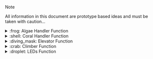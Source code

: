 > [!NOTE]
> All information in this document are prototype based ideas and must be taken with caution...

<details>
<summary>:frog: Algae Handler Function</summary>
  
  \
  Vertical Position -> in robot perimeter
  \
  Horizontal Position -> out of robot perimeter

### Starting Position
  - No Motor Movement: No Spin
  - Solenoid: Vertical Position

### Intake Position
  - Motor Movement: Spin
  - Solenoid: Horizontal Position

### Has Algae
  - Hit Limit Switch
    - Stop Motor
    - No Motor Movement: No Spin
    - Solenoid: Vertical Position
  - Hall Effect Sensor: When magnet gets detected

### Holding Position
  - No Motor Movement: No Spin
  - Solenoid: Vertical Position
  - Hold
    - Limit and Hall Effect both switched: Stop Running
    - Hall Effect w/o Limit: Run Motor until Limit pressed

### Outtake Position
  - Motor Movement: Neg. Spin -> Timed?
  - Solenoid: Vertical Position
  - End Hold
    
</details>
<details>
<summary> :shell: Coral Handler Function </summary>

  >👓 Use encoders for accurate LR and Vertical Positioning?
  >\
  >🛑 Possible Limit Switches for protection, not guaranteed
  
  Intake Position -> Down Position
  \
  Outtake Lvl 1 Position -> 45 Angle Outtake (+ error)

### Starting Position
  - Outtake Motor: No Spin
    - Coral Limit Switch: not hit
  - LR Motor: Right
  - Vertical Motor: Intake Position
  - Elevator Position: Start


### Intake Position
  - Outtake Motor: Neg. Spin until Coral Limit Switch hit
    - Coral Limit Switch: hit
  - LR Motor: Right
  - Vertical Motor: Intake Position
  - Elevator Position: Start


## :fishing_pole_and_fish: Reef Positioning States

### Left Trough Position
  - Outtake Motor: Spin
    - Coral Limit Switch: not hit
  - LR Motor: Base off of Odom
  - Vertical Motor: Outtake Level 1 Position
  - Elevator Position: Start

### Right Trough Position
  - Outtake Motor: Spin
    - Coral Limit Switch: not hit
  - LR Motor: Base off of Odom
  - Vertical Motor: Outtake Level 1 Position
  - Elevator Position: Start

### Reef Level 2 Position
  - Outtake Motor: Spin
    - Coral Limit Switch: not hit
  - LR Motor: Base off of Odom
  - Vertical Motor: Outtake Level 2 Position
  - Elevator Position: Level 2
    
### Reef Level 3 Position
  - Outtake Motor: Spin
    - Coral Limit Switch: not hit
  - LR Motor: Base off of Odom
  - Vertical Motor: Outtake Level 3 Position
  - Elevator Position: Level 3

### Reef Level 4 Position
  - Outtake Motor: Spin
    - Coral Limit Switch: not hit
  - LR Motor: Base off of Odom
  - Vertical Motor: Outtake Level 4 Position
  - Elevator Position: Level 4

  > ⚠️
  > Do not know about a possible Ending Position.

- Possible Ending Position?
</details>
<details>
<summary> :diving_mask: Elevator Function </summary>

### Start (& Intake + Trough) Position
  - Ele. Motor: Rev. Spin until bottom limit swtich hit
  - Bottom Limit Switch: hit
  - Top Limit Switch: not hit
  
### Level 2 Position
  - Ele. Motor: Spin until rotation/height reached (**calculate**)
    - use encoder for rotation measurment 
  - Bottom Limit Switch: not hit
  - Top Limit Switch: not hit
  
### Level 3 Position
  - Ele. Motor: Spin until rotation/height reached (**calculate**)
    - use encoder for rotation measurment 
  - Bottom Limit Switch: not hit
  - Top Limit Switch: not hit
  
### Level 4 Position  
  - Ele. Motor: Spin until rotation/height reached (**calculate**)
      - use encoder for rotation measurment
  - Bottom Limit Switch: not hit
  - Top Limit Switch: hit
</details>

<details>
<summary> :crab: Climber Function </summary>

  ##### Posibility of using M Solenoid for sensor?

### Start Position
  - Up/Down Motor: Up Position, No Spin
  - Clamp Solenoid: Open Position
    
### Ready to Climb Position:
  -  Up/Down Motor: Down Position, Spin
  -  Clamp Solenoid: Open Position

### Clamp Position:
  - Up/Down Motor: Down Position, No Spin
  - Clamp Solenoid: Closed Position
    
### Climbing Position:
  - Up/Down Motor: Up Position, Spin
  - Clamp Solenoid: Closed Position
    
</details>

<details>
<summary> :droplet: LEDs Function </summary>
  
    Turned On & Connected: Rainbow
    Coral Intaked: Green
    Algae Intaked: Orange
    Right Side Intake Running: Red
    Left Side Intake Running: Purple
    Robot Balanced?: Blue
</details>

